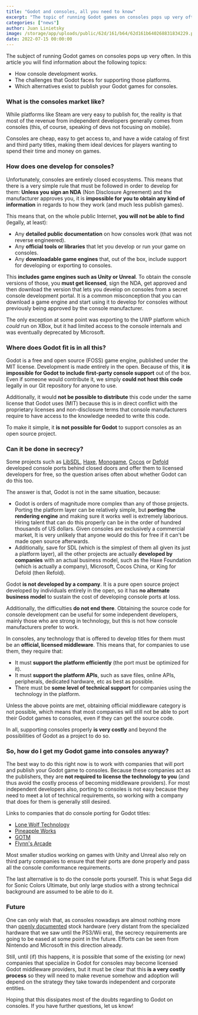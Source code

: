 ```yaml
---
title: "Godot and consoles, all you need to know"
excerpt: "The topic of running Godot games on consoles pops up very often. In this article you will find information about how console development works, the challenges that Godot faces for supporting those platforms and which alternatives exist to publish your games for them."
categories: ["news"]
author: Juan Linietsky
image: /storage/app/uploads/public/62d/161/b64/62d161b640268831834229.png
date: 2022-07-15 00:00:00
---
```


The subject of running Godot games on consoles pops up very often. In this article you will find information about the following topics:

* How console development works.
* The challenges that Godot faces for supporting those platforms.
* Which alternatives exist to publish your Godot games for consoles.

### What is the consoles market like?

While platforms like Steam are very easy to publish for, the reality is that most of the revenue from independent developers generally comes from consoles (this, of course, speaking of devs not focusing on mobile).

Consoles are cheap, easy to get access to, and have a wide catalog of first and third party titles, making them ideal devices for players wanting to spend their time and money on games.

### How does one develop for consoles?

Unfortunately, consoles are entirely closed ecosystems. This means that there is a very simple rule that must be followed in order to develop for them: **Unless you sign an NDA** (Non Disclosure Agreement) and the manufacturer approves you, it is **impossible for you to obtain any kind of information** in regards to how they work (and much less publish games).

This means that, on the whole public Internet, **you will not be able to find** (legally, at least):

* Any **detailed public documentation** on how consoles work (that was not reverse engineered).
* Any **official tools or libraries** that let you develop or run your game on consoles.
* Any **downloadable game engines** that, out of the box, include support for developing or exporting to consoles. 

This **includes game engines such as Unity or Unreal**. To obtain the console versions of those, you **must get licensed**, sign the NDA, get approved and then download the version that lets you develop on consoles from a secret console development portal. It is a common misconception that you can download a game engine and start using it to develop for consoles without previously being approved by the console manufacturer.

The only exception at some point was exporting to the UWP platform which _could_ run on XBox, but it had limited access to the console internals and was eventually deprecated by Microsoft.

### Where does Godot fit is in all this?

Godot is a free and open source (FOSS) game engine, published under the MIT license. Development is made entirely in the open. Because of this, it **is impossible for Godot to include first-party console support** out of the box. Even if someone would contribute it, we simply **could not host this code** legally in our Git repository for anyone to use. 

Additionally, it would **not be possible to distribute** this code under the same license that Godot uses (MIT) because this is in direct conflict with the proprietary licenses and non-disclosure terms that console manufacturers require to have access to the knowledge needed to write this code.

To make it simple, it **is not possible for Godot** to support consoles as an open source project.

### Can it be done in secrecy?

Some projects such as [LibSDL](https://www.libsdl.org/), [Haxe](https://haxe.org/), [Monogame](https://www.monogame.net/), [Cocos](https://www.cocos.com/) or [Defold](https://defold.com/) developed console ports behind closed doors and offer them to licensed developers for free, so the question arises often about whether Godot can do this too.

The answer is that, Godot is not in the same situation, because:

* Godot is orders of magnitude more complex than any of those projects. Porting the platform layer can be relatively simple, but **porting the rendering engine** and making sure it works well is extremely laborious. Hiring talent that can do this properly can be in the order of hundred thousands of US dollars. Given consoles are exclusively a commercial market, It is very unlikely that anyone would do this for free if it can't be made open source afterwards.
* Additionally, save for SDL (which is the simplest of them all given its just a platform layer), all the other projects are actually **developed by companies** with an actual business model, such as the Haxe Foundation (which is actually a company), Microsoft, Cocos China, or King for Defold (then Refold).

Godot **is not developed by a company**. It is a pure open source project developed by individuals entirely in the open, so it has **no alternate business model** to sustain the cost of developing console ports at loss.

Additionally, the difficulties **do not end there**. Obtaining the source code for console development can be useful for some independent developers, mainly those who are strong in technology, but this is not how console manufacturers prefer to work.

In consoles, any technology that is offered to develop titles for them must be an **official, licensed middleware**. This means that, for companies to use them, they require that:

* It must **support the platform efficiently** (the port must be optimized for it).
* It must **support the platform APIs**, such as save files, online APIs, peripherals, dedicated hardware, etc as best as possible.
* There must be **some level of technical support** for companies using the technology in the platform.

Unless the above points are met, obtaining official middleware category is not possible, which means that most companies will still not be able to port their Godot games to consoles, even if they can get the source code.

In all, supporting consoles properly **is very costly** and beyond the possibilities of Godot as a project to do so.

### So, how do I get my Godot game into consoles anyway?

The best way to do this right now is to work with companies that will port and publish your Godot game to consoles. Because these companies act as the publishers, they are **not required to license the technology to you** (and thus avoid the costly process of becoming middleware providers). For most independent developers also, porting to consoles is not easy because they need to meet a lot of technical requirements, so working with a company that does for them is generally still desired. 

Links to companies that do console porting for Godot titles:
* [Lone Wolf Technology](https://lonewolftechnology.com/)
* [Pineapple Works](https://pineapple.works/)
* [GOTM](https://gotm.io/about/gpp)
* [Flynn's Arcade](https://www.flynnsarcades.com/)

Most smaller studios working on games with Unity and Unreal also rely on third party companies to ensure that their ports are done properly and pass all the console comformance requirements.

The last alternative is to do the console ports yourself. This is what Sega did for Sonic Colors Ultimate, but only large studios with a strong technical background are assumed to be able to do it.

### Future

One can only wish that, as consoles nowadays are almost nothing more than [openly documented](https://www.amd.com/en/technologies/rdna) stock hardware (very distant from the specialized hardware that we saw until the PS3/Wii era), the secrecy requirements are going to be eased at some point in the future. Efforts can be seen from Nintendo and Microsoft in this direction already.

Still, until (if) this happens, it is possible that some of the existing (or new) companies that specialize in Godot for consoles may become licensed Godot middleware providers, but it must be clear that this **is a very costly process** so they will need to make revenue somehow and adoption will depend on the strategy they take towards independent and corporate entities.

Hoping that this dissipates most of the doubts regarding to Godot on consoles. If you have further questions, let us know!